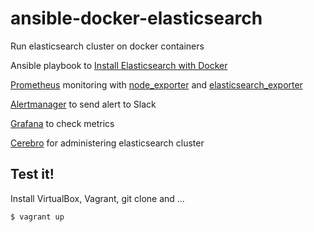 # ansible-docker-elasticsearch
Run elasticsearch cluster on docker containers

Ansible playbook to [Install Elasticsearch with Docker](https://www.elastic.co/guide/en/elasticsearch/reference/current/docker.html)

[Prometheus](https://prometheus.io/) monitoring with [node_exporter](https://github.com/prometheus/node_exporter/) and [elasticsearch_exporter](https://github.com/justwatchcom/elasticsearch_exporter/)

[Alertmanager](https://github.com/prometheus/alertmanager) to send alert to Slack

[Grafana](https://github.com/grafana/grafana-docker) to check metrics 

[Cerebro](https://github.com/dylanmei/docker-cerebro) for administering elasticsearch cluster

## Test it!
Install VirtualBox, Vagrant, git clone and ... 

```sh
$ vagrant up
```

